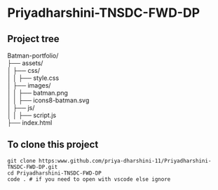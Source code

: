 # Priyadharshini-TNSDC-FWD-DP

## Project tree 

Batman-portfolio/ <br>
├── assets/ <br>
│   ├── css/ <br>
│   │   ├── style.css <br>
│   ├── images/ <br>
│   │   ├── batman.png <br>
│   │   ├── icons8-batman.svg <br>
│   ├── js/ <br>
│   │   ├── script.js <br>
├── index.html

## To clone this project
```
git clone https:www.github.com/priya-dharshini-11/Priyadharshini-TNSDC-FWD-DP.git
cd Priyadharshini-TNSDC-FWD-DP
code . # if you need to open with vscode else ignore

```


